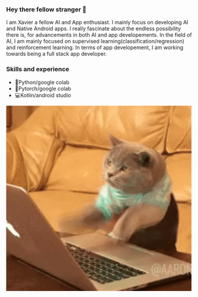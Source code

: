 ### Hey there fellow stranger 👋

I am Xavier a fellow AI and App enthusiast. I mainly focus on developing AI and Native Android apps. I really fascinate about the endless possibility there is, for 
advancements in both AI and app developements. In the field of AI, I am mainly focused on supervised learning(classification/regression) and reinforcement learning. In 
terms of app developement, I am working towards being a full stack app developer.

### Skills and experience
- 🐍Python/google colab
- 🤖Pytorch/google colab
- 💻Kotlin/android studio

<img src="https://github.com/XtrollerX/XtrollerX/blob/main/2GU.gif" width="500">
